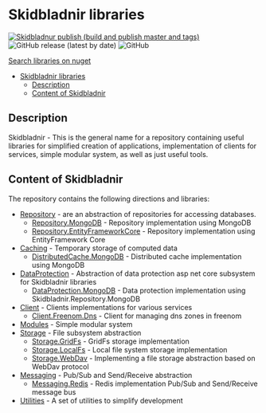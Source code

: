 # Skidbladnir libraries

[![Skidbladnur publish (build and publish master and tags)](https://github.com/AMEST/Skidbladnir/actions/workflows/main.yml/badge.svg)](https://github.com/AMEST/Skidbladnir/actions/workflows/main.yml)
![GitHub release (latest by date)](https://img.shields.io/github/v/release/amest/Skidbladnir)
![GitHub](https://img.shields.io/github/license/amest/Skidbladnir)

[Search libraries on nuget](https://www.nuget.org/packages?q=Skidbladnir)

- [Skidbladnir libraries](#skidbladnir-libraries)
  - [Description](#description)
  - [Content of Skidbladnir](#content-of-skidbladnir)

## Description

Skidbladnir - This is the general name for a repository containing useful libraries for simplified creation of applications, implementation of clients for services, simple modular system, as well as just useful tools.

## Content of Skidbladnir

The repository contains the following directions and libraries:

- [Repository](src/Repository/README.md) - are an abstraction of repositories for accessing databases.
  - [Repository.MongoDB](src/Repository/Skidbladnir.Repository.MongoDB/README.md) - Repository implementation using MongoDB
  - [Repository.EntityFrameworkCore](src/Repository/Skidbladnir.Repository.EntityFrameworkCore/README.md) - Repository implementation using EntityFramework Core
- [Caching](src/Caching/README.md) - Temporary storage of computed data
  - [DistributedCache.MongoDB](src/Caching/Skidbladnir.Caching.Distributed.MongoDB/README.md) - Distributed cache implementation using MongoDB
- [DataProtection](src/DataProtection/README.md) - Abstraction of data protection asp net core subsystem for Skidbladnir libraries
  - [DataProtection.MongoDB](src/DataProtection/Skidbladnir.DataProtection.MongoDb/README.md) - Data protection implementation using Skidbladnir.Repository.MongoDB
- [Client](src/Client/README.md) - Clients implementations for various services
  - [Client.Freenom.Dns](src/Client/Skidbladnir.Client.Freenom.Dns/README.md) - Client for managing dns zones in freenom
- [Modules](src/Modules/Skidbladnir.Modules/README.md) - Simple modular system
- [Storage](src/Storage/README.md) - File subsystem abstraction
  - [Storage.GridFs](src/Storage/Skidbladnir.Storage.GridFS/README.md) - GridFs storage implementation
  - [Storage.LocalFs](src/Storage/Skidbladnir.Storage.LocalFileStorage/README.md) - Local file system storage implementation
  - [Storage.WebDav](src/Storage/Skidbladnir.Storage.WebDav/README.md) - Implementing a file storage abstraction based on WebDav protocol
- [Messaging](src/Messaging/README.md) - Pub/Sub and Send/Receive abstraction
  - [Messaging.Redis](src/Messaging/Skidbladnir.Messaging.Redis/README.md) - Redis implementation Pub/Sub and Send/Receive message bus
- [Utilities](src/Utility/Skidbladnir.Utility.Common/README.md) - A set of utilities to simplify development

